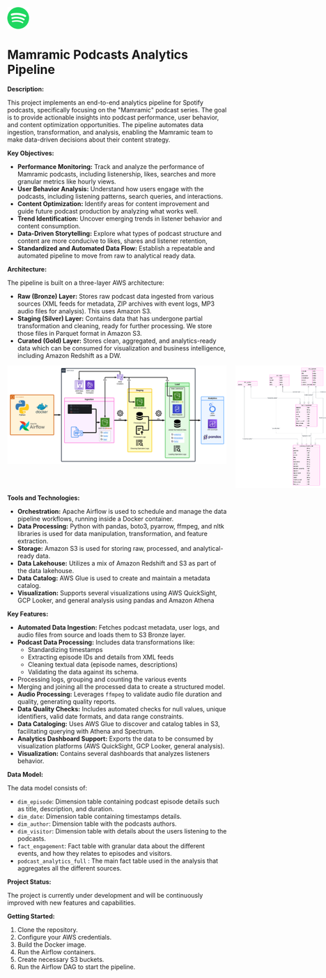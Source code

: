<img src="appendix/1200px-Spotify.png" width="50" alt="alt text">

# Mamramic Podcasts Analytics Pipeline

**Description:**

This project implements an end-to-end analytics pipeline for Spotify podcasts, specifically focusing on the "Mamramic" podcast series. The goal is to provide actionable insights into podcast performance, user behavior, and content optimization opportunities. The pipeline automates data ingestion, transformation, and analysis, enabling the Mamramic team to make data-driven decisions about their content strategy.

**Key Objectives:**

*   **Performance Monitoring:** Track and analyze the performance of Mamramic podcasts, including listenership, likes, searches and more granular metrics like hourly views.
*   **User Behavior Analysis:**  Understand how users engage with the podcasts, including listening patterns, search queries, and interactions.
*   **Content Optimization:** Identify areas for content improvement and guide future podcast production by analyzing what works well.
*   **Trend Identification:** Uncover emerging trends in listener behavior and content consumption.
*   **Data-Driven Storytelling:** Explore what types of podcast structure and content are more conducive to likes, shares and listener retention,
*   **Standardized and Automated Data Flow:** Establish a repeatable and automated pipeline to move from raw to analytical ready data.

**Architecture:**

The pipeline is built on a three-layer AWS architecture:

*   **Raw (Bronze) Layer:** Stores raw podcast data ingested from various sources (XML feeds for metadata, ZIP archives with event logs, MP3 audio files for analysis). This uses Amazon S3.
*   **Staging (Silver) Layer:** Contains data that has undergone partial transformation and cleaning, ready for further processing. We store those files in Parquet format in Amazon S3.
*   **Curated (Gold) Layer:** Stores clean, aggregated, and analytics-ready data which can be consumed for visualization and business intelligence, including Amazon Redshift as a DW.

<div style="display: flex; flex-direction: row; align-items: flex-start;">
  <img src="appendix/Spotify Project - Flow.png" width="600" alt="Spotify Project Flow" style="margin-right: 20px;">
  <img src="appendix/Schema.png" width="280" alt="Schema" >
</div>

**Tools and Technologies:**

*   **Orchestration:** Apache Airflow is used to schedule and manage the data pipeline workflows, running inside a Docker container.
*   **Data Processing:** Python with pandas, boto3, pyarrow, ffmpeg, and nltk libraries is used for data manipulation, transformation, and feature extraction.
*   **Storage:** Amazon S3 is used for storing raw, processed, and analytical-ready data.
*   **Data Lakehouse:**  Utilizes a mix of Amazon Redshift and S3 as part of the data lakehouse.
*   **Data Catalog:** AWS Glue is used to create and maintain a metadata catalog.
*   **Visualization:** Supports several visualizations using AWS QuickSight, GCP Looker, and general analysis using pandas and Amazon Athena

**Key Features:**

*   **Automated Data Ingestion:**  Fetches podcast metadata, user logs, and audio files from source and loads them to S3 Bronze layer.
*   **Podcast Data Processing:** Includes data transformations like:
    * Standardizing timestamps
    * Extracting episode IDs and details from XML feeds
    * Cleaning textual data (episode names, descriptions)
    * Validating the data against its schema.
   *  Processing logs, grouping and counting the various events
   *  Merging and joining all the processed data to create a structured model.
*   **Audio Processing:** Leverages `ffmpeg` to validate audio file duration and quality, generating quality reports.
*   **Data Quality Checks:** Includes automated checks for null values, unique identifiers, valid date formats, and data range constraints.
*   **Data Cataloging:**  Uses AWS Glue to discover and catalog tables in S3, facilitating querying with Athena and Spectrum.
*   **Analytics Dashboard Support:** Exports the data to be consumed by visualization platforms (AWS QuickSight, GCP Looker, general analysis).
*   **Visualization:** Contains several dashboards that analyzes listeners behavior.

**Data Model:**

The data model consists of:
*   `dim_episode`:  Dimension table containing podcast episode details such as title, description, and duration.
*   `dim_date`: Dimension table containing timestamps details.
*   `dim_author`: Dimension table with the podcasts authors.
*   `dim_visitor`: Dimension table with details about the users listening to the podcasts.
*  `fact_engagement`: Fact table with granular data about the different events, and how they relates to episodes and visitors.
* `podcast_analytics_full` : The main fact table used in the analysis that aggregates all the different sources.

**Project Status:**

The project is currently under development and will be continuously improved with new features and capabilities.

**Getting Started:**

1.  Clone the repository.
2.  Configure your AWS credentials.
3.  Build the Docker image.
4.  Run the Airflow containers.
5.  Create necessary S3 buckets.
6.  Run the Airflow DAG to start the pipeline.
